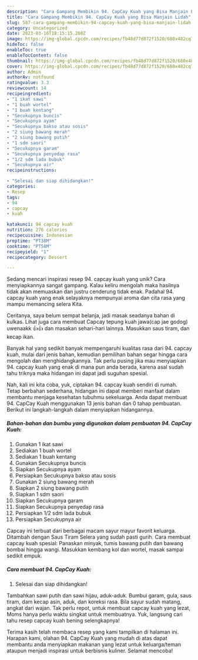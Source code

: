 ```yaml
---
description: "Cara Gampang Membikin 94. CapCay Kuah yang Bisa Manjain Lidah"
title: "Cara Gampang Membikin 94. CapCay Kuah yang Bisa Manjain Lidah"
slug: 587-cara-gampang-membikin-94-capcay-kuah-yang-bisa-manjain-lidah
category: Uncategorized
date: 2023-03-16T18:15:15.260Z
image: https://img-global.cpcdn.com/recipes/fb48d77d872f1520/680x482cq70/94-capcay-kuah-foto-resep-utama.jpg
hideToc: false
enableToc: true
enableTocContent: false
thumbnail: https://img-global.cpcdn.com/recipes/fb48d77d872f1520/680x482cq70/94-capcay-kuah-foto-resep-utama.jpg
cover: https://img-global.cpcdn.com/recipes/fb48d77d872f1520/680x482cq70/94-capcay-kuah-foto-resep-utama.jpg
author: Admin
authorAv: notfound
ratingvalue: 3.3
reviewcount: 14
recipeingredient:
- "1 ikat sawi"
- "1 buah wortel"
- "1 buah kentang"
- "Secukupnya buncis"
- "Secukupnya ayam"
- "Secukupnya bakso atau sosis"
- "2 siung bawang merah"
- "2 siung bawang putih"
- "1 sdm saori"
- "Secukupnya garam"
- "Secukupnya penyedap rasa"
- "1/2 sdm lada bubuk"
- "Secukupnya air"
recipeinstructions:

- "Selesai dan siap dihidangkan!"
categories:
- Resep
tags:
- 94
- capcay
- kuah

katakunci: 94 capcay kuah 
nutrition: 276 calories
recipecuisine: Indonesian
preptime: "PT38M"
cooktime: "PT58M"
recipeyield: "1"
recipecategory: Dessert

---
```





Sedang mencari inspirasi resep 94. capcay kuah yang unik? Cara menyiapkannya sangat gampang. Kalau keliru mengolah maka hasilnya tidak akan memuaskan dan justru cenderung tidak enak. Padahal 94. capcay kuah yang enak selayaknya mempunyai aroma dan cita rasa yang mampu memancing selera Kita.





Ceritanya, saya belum sempat belanja, jadi masak seadanya bahan di kulkas. Lihat juga cara membuat Capcay tepung kuah jawa(cap jae godog) uwenaakk 👍👍 dan masakan sehari-hari lainnya. Masukkan saus tiram, dan kecap ikan.

Banyak hal yang sedikit banyak mempengaruhi kualitas rasa dari 94. capcay kuah, mulai dari jenis bahan, kemudian pemilihan bahan segar hingga cara mengolah dan menghidangkannya. Tak perlu pusing jika mau menyiapkan 94. capcay kuah yang enak di mana pun anda berada, karena asal sudah tahu triknya maka hidangan ini dapat jadi suguhan spesial.






Nah, kali ini kita coba, yuk, ciptakan 94. capcay kuah sendiri di rumah. Tetap berbahan sederhana, hidangan ini dapat memberi manfaat dalam membantu menjaga kesehatan tubuhmu sekeluarga. Anda dapat membuat 94. CapCay Kuah menggunakan 13 jenis bahan dan 0 tahap pembuatan. Berikut ini langkah-langkah dalam menyiapkan hidangannya.

<!--inarticleads1-->

##### Bahan-bahan dan bumbu yang digunakan dalam pembuatan 94. CapCay Kuah:

1. Gunakan 1 ikat sawi
1. Sediakan 1 buah wortel
1. Sediakan 1 buah kentang
1. Gunakan Secukupnya buncis
1. Siapkan Secukupnya ayam
1. Persiapkan Secukupnya bakso atau sosis
1. Gunakan 2 siung bawang merah
1. Siapkan 2 siung bawang putih
1. Siapkan 1 sdm saori
1. Siapkan Secukupnya garam
1. Siapkan Secukupnya penyedap rasa
1. Persiapkan 1/2 sdm lada bubuk
1. Persiapkan Secukupnya air


Capcay ini terbuat dari berbagai macam sayur mayur favorit keluarga. Ditambah dengan Saus Tiram Selera yang sudah pasti gurih. Cara membuat capcay kuah spesial: Panaskan minyak, tumis bawang putih dan bawang bombai hingga wangi. Masukkan kembang kol dan wortel, masak sampai sedikit empuk. 

<!--inarticleads2-->

##### Cara membuat 94. CapCay Kuah:


1. Selesai dan siap dihidangkan!

Tambahkan sawi putih dan sawi hijau, aduk-aduk. Bumbui garam, gula, saus tiram, dam kecap asin, aduk, dan koreksi rasa. Bila sayur sudah matang, angkat dari wajan. Tak perlu repot, untuk membuat capcay kuah yang lezat, Moms hanya perlu waktu singkat untuk membuatnya. Yuk, langsung cari tahu resep capcay kuah bening selengkapnya! 

Terima kasih telah membaca resep yang kami tampilkan di halaman ini. Harapan kami, olahan 94. CapCay Kuah yang mudah di atas dapat membantu anda menyiapkan makanan yang lezat untuk keluarga/teman ataupun menjadi inspirasi untuk berbisnis kuliner. Selamat mencoba!
